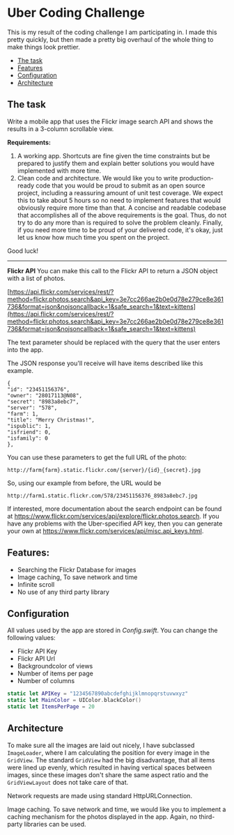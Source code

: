 Uber Coding Challenge
============

This is my result of the coding challenge I am participating in. I made this pretty quickly, but then made a pretty big overhaul of the whole thing to make things look prettier.

- [The task](#the-task)
- [Features](#features)
- [Configuration](#configuration)
- [Architecture](#architecture)

The task
--------

Write a mobile app that uses the Flickr image search API and shows the results in a 3-column scrollable view.

**Requirements:**

1. A working app. Shortcuts are fine given the time constraints but be prepared to
justify them and explain better solutions you would have implemented with more
time.
2. Clean code and architecture. We would like you to write production-ready code
that you would be proud to submit as an open source project, including a
reassuring amount of unit test coverage.
We expect this to take about 5 hours so no need to implement features that would obviously
require more time than that. A concise and readable codebase that accomplishes all of the
above requirements is the goal. Thus, do not try to do any more than is required to solve the
problem cleanly. Finally, if you need more time to be proud of your delivered code, it's okay,
just let us know how much time you spent on the project.

Good luck!


----------


**Flickr API**
You can make this call to the Flickr API to return a JSON object with a list of photos.

[https://api.flickr.com/services/rest/?method=flickr.photos.search&api_key=3e7cc266ae2b0e0d78e279ce8e361736&format=json&nojsoncallback=1&safe_search=1&text=kittens](https://api.flickr.com/services/rest/?method=flickr.photos.search&api_key=3e7cc266ae2b0e0d78e279ce8e361736&format=json&nojsoncallback=1&safe_search=1&text=kittens)

The text parameter should be replaced with the query that the user enters into the app.

The JSON response you'll receive will have items described like this example.

```
{
"id": "23451156376",
"owner": "28017113@N08",
"secret": "8983a8ebc7",
"server": "578",
"farm": 1,
"title": "Merry Christmas!",
"ispublic": 1,
"isfriend": 0,
"isfamily": 0
},
```

You can use these parameters to get the full URL of the photo:

```
http://farm{farm}.static.flickr.com/{server}/{id}_{secret}.jpg
```

So, using our example from before, the URL would be

```
http://farm1.static.flickr.com/578/23451156376_8983a8ebc7.jpg
```

If interested, more documentation about the search endpoint can be found at https://www.flickr.com/services/api/explore/flickr.photos.search. If you have any problems with the Uber-specified API key, then you can generate your own at https://www.flickr.com/services/api/misc.api_keys.html.

Features:
---------

- Searching the Flickr Database for images
- Image caching, To save network and time
- Infinite scroll
- No use of any third party library

Configuration
-------------

All values used by the app are stored in *Config.swift*.
You can change the following values:

- Flickr API Key
- Flickr API Url
- Backgroundcolor of views
- Number of items per page
- Number of columns

```swift
static let APIKey = "1234567890abcdefghijklmnopqrstuvwxyz"
static let MainColor = UIColor.blackColor()
static let ItemsPerPage = 20
```

Architecture
--------
To make sure all the images are laid out nicely, I have subclassed `ImageLoader`, where I am calculating the position for every image in the `GridView`. The standard `GridView` had the big disadvantage, that all items were lined up evenly, which resulted in having vertical spaces between images, since these images don't share the same aspect ratio and the `GridViewLayout` does not take care of that.

Network requests are made using standard HttpURLConnection.

Image caching. To save network and time, we would like you to implement a
caching mechanism for the photos displayed in the app. Again, no third-party
libraries can be used.
